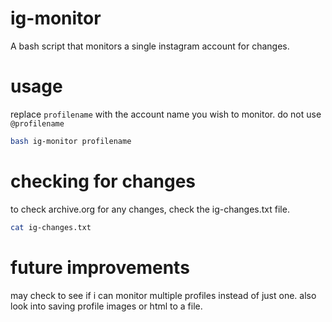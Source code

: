 # ig-monitor
A bash script that monitors a single instagram account for changes.

# usage
replace `profilename` with the account name you wish to monitor. do not use `@profilename`
```sh
bash ig-monitor profilename
```

# checking for changes
to check archive.org for any changes, check the ig-changes.txt file.
```sh
cat ig-changes.txt
```

# future improvements
may check to see if i can monitor multiple profiles instead of just one. also look into saving profile images or html to a file.
